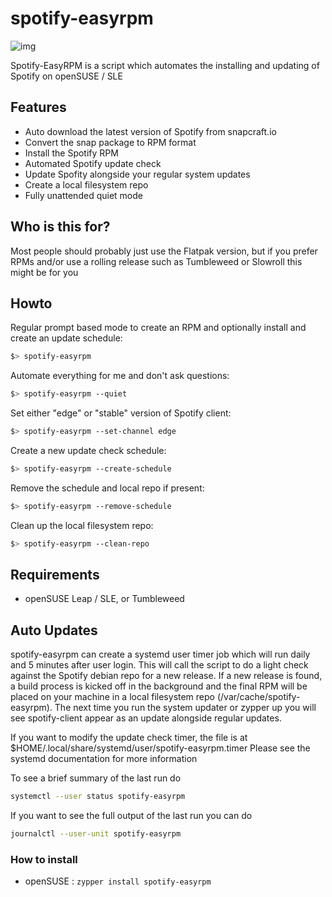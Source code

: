 # spotify-easyrpm

![img](https://i.imgur.com/y0tDlYD.png)

Spotify-EasyRPM is a script which automates the installing and updating of Spotify on openSUSE / SLE

## Features

* Auto download the latest version of Spotify from snapcraft.io
* Convert the snap package to RPM format
* Install the Spotify RPM
* Automated Spotify update check
* Update Spofity alongside your regular system updates
* Create a local filesystem repo
* Fully unattended quiet mode

## Who is this for?

Most people should probably just use the Flatpak version, but if you prefer RPMs and/or use a rolling release
such as Tumbleweed or Slowroll this might be for you

## Howto

Regular prompt based mode to create an RPM and optionally install and create an update schedule:

```bash
$> spotify-easyrpm
```

Automate everything for me and don't ask questions:

```bash
$> spotify-easyrpm --quiet
```

Set either "edge" or "stable" version of Spotify client:

```bash
$> spotify-easyrpm --set-channel edge
```

Create a new update check schedule:

```bash
$> spotify-easyrpm --create-schedule
```

Remove the schedule and local repo if present:

```bash
$> spotify-easyrpm --remove-schedule
```

Clean up the local filesystem repo:

```bash
$> spotify-easyrpm --clean-repo
```

## Requirements

* openSUSE Leap / SLE, or Tumbleweed

## Auto Updates

spotify-easyrpm can create a systemd user timer job which will run daily and 5 minutes after user login.
This will call the script to do a light check against the Spotify debian repo for a new release.
If a new release is found, a build process is kicked off in the background and the final RPM will
be placed on your machine in a local filesystem repo (/var/cache/spotify-easyrpm).
The next time you run the system updater or zypper up you will see spotify-client appear as an
update alongside regular updates.

If you want to modify the update check timer, the file is at $HOME/.local/share/systemd/user/spotify-easyrpm.timer
Please see the systemd documentation for more information

To see a brief summary of the last run do

```bash
systemctl --user status spotify-easyrpm
```

If you want to see the full output of the last run you can do

```bash
journalctl --user-unit spotify-easyrpm
```

### How to install

* openSUSE : `zypper install spotify-easyrpm`
